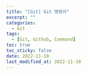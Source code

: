 ```yaml
---
title: "[Git] Git 명령어"
excerpt: ""
categories:
  - Git
tags:
  - [Git, Github, Command]
toc: true
toc_sticky: false
date: 2022-11-10
last_modified_at: 2022-11-10
---
```



